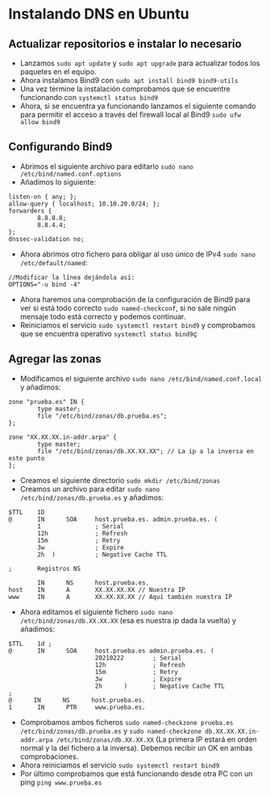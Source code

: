 # Instalando DNS en Ubuntu

## Actualizar repositorios e instalar lo necesario

- Lanzamos `sudo apt update` y `sudo apt upgrade` para actualizar todos los paquetes en el equipo.
- Ahora instalamos Bind9 con `sudo apt install bind9 bind9-utils`
- Una vez termine la instalación comprobamos que se encuentre funcionando con `systemctl status bind9`
- Ahora, si se encuentra ya funcionando lanzamos el siguiente comando para permitir el acceso a través del firewall local al Bind9 `sudo ufw allow bind9`

## Configurando Bind9

- Abrimos el siguiente archivo para editarlo `sudo nano /etc/bind/named.conf.options`
- Añadimos lo siguiente:
```
listen-on { any; };
allow-query { localhost; 10.10.20.0/24; };
forwarders {
        8.8.8.8;
        8.8.4.4;
};
dnssec-validation no;
```

- Ahora abrimos otro fichero para obligar al uso único de IPv4 `sudo nano /etc/default/named`:
```
//Modificar la línea dejándola así:
OPTIONS="-u bind -4"
```

- Ahora haremos una comprobación de la configuración de Bind9 para ver si está todo correcto `sudo named-checkconf`, si no sale ningún mensaje todo está correcto y podemos continuar.
- Reiniciamos el servicio `sudo systemctl restart bind9` y comprobamos que se encuentra operativo `systemctl status bind9`ç

## Agregar las zonas

- Modificamos el siguiente archivo `sudo nano /etc/bind/named.conf.local` y añadimos:

```
zone "prueba.es" IN {
        type master;
        file "/etc/bind/zonas/db.prueba.es";
};

zone "XX.XX.XX.in-addr.arpa" {
        type master;
        file "/etc/bind/zonas/db.XX.XX.XX"; // La ip a la inversa en este punto
};
```

- Creamos el siguiente directorio `sudo mkdir /etc/bind/zonas`
- Creamos un archivo para editar `sudo nano /etc/bind/zonas/db.prueba.es` y añadimos:
```
$TTL    1D
@       IN      SOA     host.prueba.es. admin.prueba.es. (
        1               ; Serial
        12h             ; Refresh
        15m             ; Retry
        3w              ; Expire
        2h  )           ; Negative Cache TTL

;       Registros NS

        IN      NS      host.prueba.es.
host    IN      A       XX.XX.XX.XX // Nuestra IP
www     IN      A       XX.XX.XX.XX // Aquí también nuestra IP
```

- Ahora editamos el siguiente fichero `sudo nano /etc/bind/zonas/db.XX.XX.XX` (esa es nuestra ip dada la vuelta) y añadimos:
```
$TTL    1d ;
@       IN      SOA     host.prueba.es admin.prueba.es. (
                        20210222        ; Serial
                        12h             ; Refresh
                        15m             ; Retry
                        3w              ; Expire
                        2h      )       ; Negative Cache TTL
;
@      IN      NS      host.prueba.es.
1       IN      PTR     www.prueba.es.
```

- Comprobamos ambos ficheros `sudo named-checkzone prueba.es /etc/bind/zonas/db.prueba.es` y `sudo named-checkzone db.XX.XX.XX.in-addr.arpa /etc/bind/zonas/db.XX.XX.XX` (La primera IP estará en orden normal y la del fichero a la inversa). Debemos recibir un OK en ambas comprobaciones.
- Ahora reiniciamos el servicio `sudo systemctl restart bind9`
- Por último comprobamos que está funcionando desde otra PC con un ping `ping www.prueba.es`